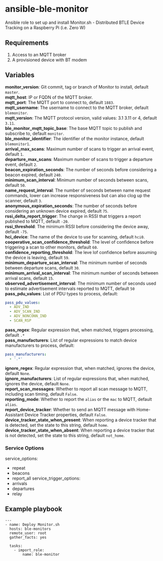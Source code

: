 # ansible-ble-monitor
Ansible role to set up and install Monitor.sh - Distributed BTLE Device Tracking on a Raspberry Pi (i.e. Zero W)

## Requirements
1. Access to an MQTT broker
2. A provisioned device with BT modem

## Variables

**monitor_version**: Git commit, tag or branch of Monitor to install, default `master`.  
**mqtt_host**: IP or FQDN of the MQTT broker.  
**mqtt_port**: The MQTT port to connect to, default `1883`.  
**mqtt_username**: The username to connect to the MQTT broker, default `blemonitor`.  
**mqtt_version**: The MQTT protocol version, valid values: 3.1 3.11 or 4, default `3.11`.  
**ble_monitor_mqtt_topic_base**: The base MQTT topic to publish and subscribe to, default `monitor`.  
**ble_monitor_identifier**: The identifier of the monitor instance, default `blemonitor1`.  
**arrival_max_scans**: Maximum number of scans to trigger an arrival event, default `1`.  
**departure_max_scans**: Maximum number of scans to trigger a departure event, default `2`.  
**beacon_expiration_seconds**: The number of seconds before considering a beacon expired, default `240`.  
**minimum_scan_interval**: Minimum number of seconds between scans, default `50`.  
**name_request_interval**: The number of seconds between name request commands, lower can increase responsiveness but can also clog up the scanner, default `3`.  
**anonymous_expiration_seconds**: The number of seconds before considering an unknown device expired, default `75`.  
**rssi_delta_report_trigger**: The change in RSSI that triggers a report published to MQTT, default `-20`.  
**rssi_threshold**: The minimum RSSI before considering the device away, default `-75`.  
**hci_device**: The name of the device to use for scanning, default `hci0`.  
**cooperative_scan_confidence_threshold**: The level of confidence before triggering a scan to other monitors, default `60`.  
**confidence_reporting_threshold**: The leve lof confidence before assuming the device is leaving, default `59`.  
**minimum_departure_scan_interval**: The minimum number of seconds between departure scans, default `30`.  
**minimum_arrival_scan_interval**: The minimum number of seconds between arrival scans, default `15`.  
**observed_advertisement_interval**: The minimum number of seconds used to estimate advertisement intervals reported to MQTT, default `50`  
**pass_pdu_values**: List of PDU types to process, default:  

```yaml
pass_pdu_values:
  - ADV_IND
  - ADV_SCAN_IND
  - ADV_NONCONN_IND
  - SCAN_RSP
```

**pass_regex**: Regular expression that, when matched, triggers processing, default `.*`  
**pass_manufacturers**: List of regular expressions to match device manufacturers to process, default:  
```yaml
pass_manufacturers:
  - '.*'
```

**ignore_regex**: Regular expression that, when matched, ignores the device, default `None`.  
**ignore_manufacturers**: List of regular expressions that, when matched, ignores the device, default `None`.   
**report_scan_messages**: Whether to report all scan message to MQTT, including scan timing, default  `False`.    
**reporting_mode**: Whether to report the `alias` or the `mac` to MQTT, default `alias`.  
**report_device_tracker**: Whether to send an MQTT message with Home-Assistant Device Tracker properties, default `False`.  
**device_tracker_state_when_present**: When reporting a device tracker that is detected, set the state to this string, default `home`.  
**device_tracker_state_when_absent**: When reporting a device tracker that is not detected, set the state to this string, default `not_home`.  

### Service Options
service_options:
  - repeat
  - beacons
  - report_all
service_trigger_options:
  - arrivals
  - departures
  - relay

## Example playbook

```ansible
---
- name: Deploy Monitor.sh
  hosts: ble-monitors
  remote_user: root
  gather_facts: yes

  tasks:
    - import_role:
        name: ble-monitor
```

